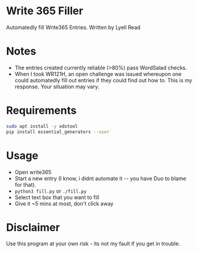 # Write 365 Filler

Automatedly fill Write365 Entries. Written by Lyell Read

# Notes

- The entries created currently reliable (>80%) pass WordSalad checks.
- When I took WR121H, an open challenge was issued whereupon one could automatedly fill out entries if they could find out how to. This is my response. Your situation may vary.

# Requirements

```bash
sudo apt install -y xdotool
pip install essential_generators --user
```

# Usage

- Open write365
- Start a new entry (I know, i didnt automate it -- you have Duo to blame for that).
- `python3 fill.py` or `./fill.py`
- Select text box that you want to fill
- Give it ~5 mins at most, don't click away

# Disclaimer

Use this program at your own risk - its not my fault if you get in trouble. 
